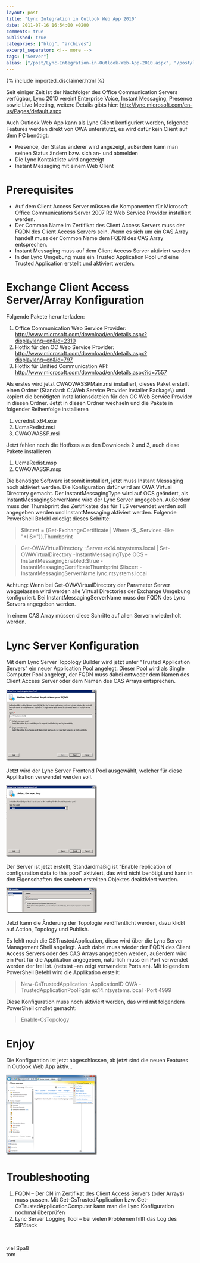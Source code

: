 ```yaml
---
layout: post
title: "Lync Integration in Outlook Web App 2010"
date: 2011-07-16 16:54:00 +0200
comments: true
published: true
categories: ["blog", "archives"]
excerpt_separator: <!-- more -->
tags: ["Server"]
alias: ["/post/Lync-Integration-in-Outlook-Web-App-2010.aspx", "/post/lync-integration-in-outlook-web-app-2010.aspx"]
---
```

<!-- more -->
{% include imported_disclaimer.html %}
<p>Seit einiger Zeit ist der Nachfolger des Office Communication Servers verf&uuml;gbar, Lync 2010 vereint Enterprise Voice, Instant Messaging, Presence sowie Live Meeting, weitere Details gibts hier: <a href="http://lync.microsoft.com/en-us/Pages/default.aspx">http://lync.microsoft.com/en-us/Pages/default.aspx</a></p>
<p>Auch Outlook Web App kann als Lync Client konfiguriert werden, folgende Features werden direkt von OWA unterst&uuml;tzt, es wird daf&uuml;r kein Client auf dem PC ben&ouml;tigt:</p>
<ul>
<li>Presence, der Status anderer wird angezeigt, au&szlig;erdem kann man seinen Status &auml;ndern bzw. sich an- und abmelden </li>
<li>Die Lync Kontaktliste wird angezeigt </li>
<li>Instant Messaging mit einem Web Client </li>
</ul>
<h1>Prerequisites</h1>
<ul>
<li>Auf dem Client Access Server m&uuml;ssen die Komponenten f&uuml;r Microsoft Office Communications Server 2007 R2 Web Service Provider installiert werden. </li>
<li>Der Common Name im Zertifikat des Client Access Servers muss der FQDN des Client Access Servers sein. Wenn es sich um ein CAS Array handelt muss der Common Name dem FQDN des CAS Array entsprechen. </li>
<li>Instant Messaging muss auf dem Client Access Server aktiviert werden </li>
<li>In der Lync Umgebung muss ein Trusted Application Pool und eine Trusted Application erstellt und aktiviert werden. </li>
</ul>
<h1>Exchange Client Access Server/Array Konfiguration</h1>
<p>Folgende Pakete herunterladen:</p>
<ol>
<li>Office Communication Web Service Provider:      <br /><a title="http://www.microsoft.com/download/en/details.aspx?displaylang=en&amp;id=2310" href="http://www.microsoft.com/download/en/details.aspx?displaylang=en&amp;id=2310">http://www.microsoft.com/download/en/details.aspx?displaylang=en&amp;id=2310</a> </li>
<li>Hotfix f&uuml;r den OC Web Service Provider:      <br /><a title="http://www.microsoft.com/download/en/details.aspx?displaylang=en&amp;id=797" href="http://www.microsoft.com/download/en/details.aspx?displaylang=en&amp;id=797">http://www.microsoft.com/download/en/details.aspx?displaylang=en&amp;id=797</a> </li>
<li>Hotfix f&uuml;r Unified Communication API:      <br /><a title="http://www.microsoft.com/download/en/details.aspx?id=7557" href="http://www.microsoft.com/download/en/details.aspx?id=7557">http://www.microsoft.com/download/en/details.aspx?id=7557</a> </li>
</ol>
<p>Als erstes wird jetzt CWAOWASSPMain.msi installiert, dieses Paket erstellt einen Ordner (Standard: C:\Web Service Provider Installer Package\) und kopiert die ben&ouml;tigten Installationsdateien f&uuml;r den OC Web Service Provider in diesen Ordner. Jetzt in diesen Ordner wechseln und die Pakete in folgender Reihenfolge installieren</p>
<ol>
<li>vcredist_x64.exe </li>
<li>UcmaRedist.msi </li>
<li>CWAOWASSP.msi </li>
</ol>
<p>Jetzt fehlen noch die Hotfixes aus den Downloads 2 und 3, auch diese Pakete installieren</p>
<ol>
<li>UcmaRedist.msp </li>
<li>CWAOWASSP.msp </li>
</ol>
<p>Die ben&ouml;tigte Software ist somit installiert, jetzt muss Instant Messaging noch aktiviert werden. Die Konfiguration daf&uuml;r wird am OWA Virtual Directory gemacht. Der InstantMessagingType wird auf OCS ge&auml;ndert, als InstantMessagingServerName wird der Lync Server angegeben. Au&szlig;erdem muss der Thumbprint des Zertifikates das f&uuml;r TLS verwendet werden soll angegeben werden und InstantMessaging aktiviert werden. Folgende PowerShell Befehl erledigt dieses Schritte:</p>
<blockquote>
<p>$iiscert = (Get-ExchangeCertificate | Where {$_.Services -like "*IIS*"}).Thumbprint</p>
</blockquote>
<blockquote>
<p>Get-OWAVirtualDirectory -Server ex14.ntsystems.local | Set-OWAVirtualDirectory -InstantMessagingType OCS -InstantMessagingEnabled:$true -InstantMessagingCertificateThumbprint $iiscert -InstantMessagingServerName lync.ntsystems.local</p>
</blockquote>
<p>Achtung: Wenn bei Get-OWAVirtualDirectory der Parameter Server weggelassen wird werden alle Virtual Directories der Exchange Umgebung konfiguriert. Bei InstantMessagingServerName muss der FQDN des Lync Servers angegeben werden.</p>
<p>In einem CAS Array m&uuml;ssen diese Schritte auf allen Servern wiederholt werden.</p>
<h1>Lync Server Konfiguration</h1>
<p>Mit dem Lync Server Topology Builder wird jetzt unter &ldquo;Trusted Application Servers&rdquo; ein neuer Application Pool angelegt. Dieser Pool wird als Single Computer Pool angelegt, der FQDN muss dabei entweder dem Namen des Client Access Server oder dem Namen des CAS Arrays entsprechen.</p>
<p><a href="/assets/image_330.png"><img style="background-image: none; margin: 0px; padding-left: 0px; padding-right: 0px; display: inline; padding-top: 0px; border-width: 0px;" title="image" src="/assets/image_thumb_328.png" border="0" alt="image" width="244" height="193" /></a></p>
<p>Jetzt wird der Lync Server Frontend Pool ausgew&auml;hlt, welcher f&uuml;r diese Applikation verwendet werden soll.</p>
<p><a href="/assets/image_331.png"><img style="background-image: none; margin: 0px; padding-left: 0px; padding-right: 0px; display: inline; padding-top: 0px; border-width: 0px;" title="image" src="/assets/image_thumb_329.png" border="0" alt="image" width="244" height="193" /></a></p>
<p>Der Server ist jetzt erstellt, Standardm&auml;&szlig;ig ist &ldquo;Enable replication of configuration data to this pool&rdquo; aktiviert, das wird nicht ben&ouml;tigt und kann in den Eigenschaften des soeben erstellten Objektes deaktiviert werden.</p>
<p><a href="/assets/image_332.png"><img style="background-image: none; margin: 0px; padding-left: 0px; padding-right: 0px; display: inline; padding-top: 0px; border-width: 0px;" title="image" src="/assets/image_thumb_330.png" border="0" alt="image" width="244" height="69" /></a></p>
<p>Jetzt kann die &Auml;nderung der Topologie ver&ouml;ffentlicht werden, dazu klickt auf Action, Topology und Publish.</p>
<p>Es fehlt noch die CSTrustedApplication, diese wird &uuml;ber die Lync Server Management Shell angelegt. Auch dabei muss wieder der FQDN des Client Access Servers oder des CAS Arrays angegeben werden, au&szlig;erdem wird ein Port f&uuml;r die Applikation angegeben, nat&uuml;rlich muss ein Port verwendet werden der frei ist. (netstat &ndash;an zeigt verwendete Ports an). Mit folgendem PowerShell Befehl wird die Applikation erstellt:</p>
<blockquote>
<p>New-CsTrustedApplication -ApplicationID OWA -TrustedApplicationPoolFqdn ex14.ntsystems.local -Port 4999</p>
</blockquote>
<p>Diese Konfiguration muss noch aktiviert werden, das wird mit folgendem PowerShell cmdlet gemacht:</p>
<blockquote>
<p>Enable-CsTopology</p>
</blockquote>
<h1>Enjoy</h1>
<p>Die Konfiguration ist jetzt abgeschlossen, ab jetzt sind die neuen Features in Outlook Web App aktiv&hellip;</p>
<p><a href="/assets/image_333.png"><img style="background-image: none; padding-left: 0px; padding-right: 0px; display: inline; padding-top: 0px; border-width: 0px;" title="image" src="/assets/image_thumb_331.png" border="0" alt="image" width="244" height="215" /></a></p>
<h1>Troubleshooting</h1>
<ol>
<li>FQDN &ndash; Der CN im Zertifikat des Client Access Servers (oder Arrays) muss passen. Mit Get-CsTrustedApplication bzw. Get-CsTrustedApplicationComputer kann man die Lync Konfiguration nochmal &uuml;berpr&uuml;fen </li>
<li>Lync Server Logging Tool &ndash; bei vielen Problemen hilft das Log des SIPStack </li>
</ol>
<p>&nbsp;</p>
<p>viel Spa&szlig;    <br />tom</p>
